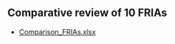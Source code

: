 ## Comparative review of 10 FRIAs
- [Comparison_FRIAs.xlsx](https://github.com/NGO-Algorithm-Audit/Comparative-review-10-FRIAs/raw/main/Comparison_FRIAs.xlsx)
